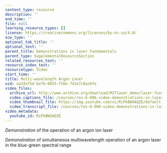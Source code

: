 ```yaml
---
content_type: resource
description: ''
end_time: ''
file: null
learning_resource_types: []
license: https://creativecommons.org/licenses/by-nc-sa/4.0/
ocw_type: ''
optional_tab_title: ''
optional_text: ''
parent_title: Demonstrations in laser fundamentals
parent_type: SupplementalResourceSection
related_resources_text: ''
resource_index_text: ''
resourcetype: Video
start_time: ''
title: Multi-wavelength Argon Laser
uid: aa24e75d-befb-0855-f10e-741e7c8acbfe
video_files:
  archive_url: http://www.archive.org/download/MITlaser_demo/laser-fund-demo-11_300k.mp4
  video_captions_file: /courses/res-6-006-video-demonstrations-in-lasers-and-optics-spring-2008/d0700300d57059379e480b8a57767203_RiPkBWXAQZE.vtt
  video_thumbnail_file: https://img.youtube.com/vi/RiPkBWXAQZE/default.jpg
  video_transcript_file: /courses/res-6-006-video-demonstrations-in-lasers-and-optics-spring-2008/0ae7d241e1977303b6592579ba1c400f_RiPkBWXAQZE.pdf
video_metadata:
  youtube_id: RiPkBWXAQZE
---
```


_Demonstration_ of the operation of an argon ion laser

_Demonstration_ of simultaneous multiwavelength operation of an argon laser in the blue-green spectral range

